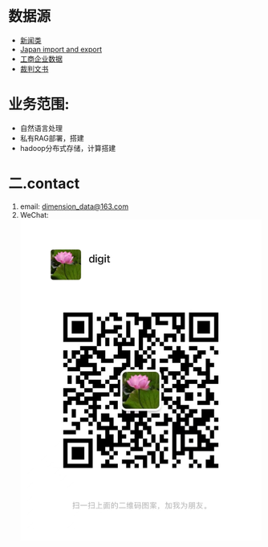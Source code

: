 # 数据源

* [新闻类](./news.md)
* [Japan import and export](./japanio.md)
* [工商企业数据](./company.md)
* [裁判文书](./cpws.md)



# 业务范围:
* 自然语言处理
* 私有RAG部署，搭建
* hadoop分布式存储，计算搭建


# 二.contact

1. email: [dimension\_data@163.com](mailto:dimension_data@163.com)
2. WeChat:<br>
![](./imgs/wechat.jpeg)
